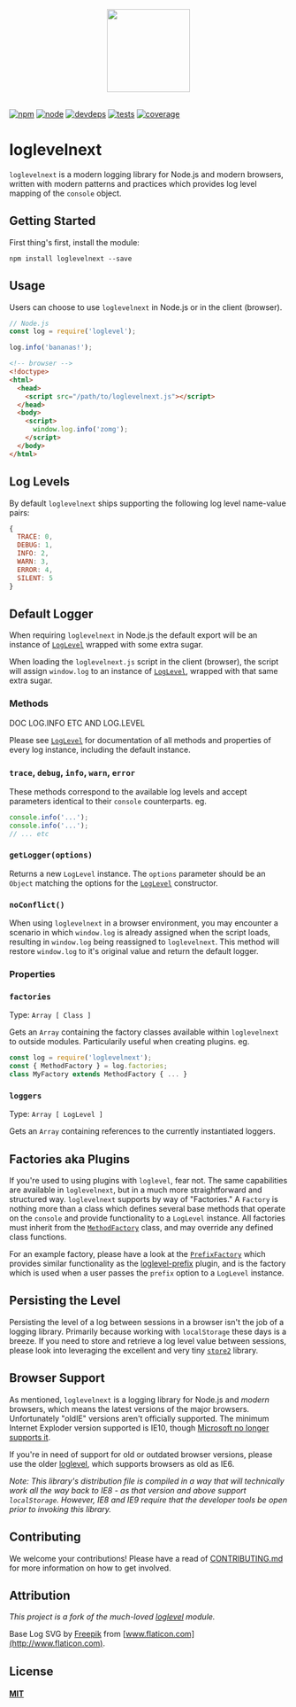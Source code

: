
<div align="center">
  <img width="150" height="150" src="http://shellscape.org/assets/images/external/loglevelnext-icon.svg">
</div>
&nbsp;  

[![npm][npm]][npm-url]
[![node][node]][node-url]
[![devdeps][devdeps]][devdeps-url]
[![tests][tests]][tests-url]
[![coverage][cover]][cover-url]

# loglevelnext

`loglevelnext` is a modern logging library for Node.js and modern browsers,
written with modern patterns and practices which provides log level mapping of the
`console` object.

## Getting Started

First thing's first, install the module:

```console
npm install loglevelnext --save
```

## Usage

Users can choose to use `loglevelnext` in Node.js or in the client (browser).

```js
// Node.js
const log = require('loglevel');

log.info('bananas!');
```

```html
<!-- browser -->
<!doctype>
<html>
  <head>
    <script src="/path/to/loglevelnext.js"></script>
  </head>
  <body>
    <script>
      window.log.info('zomg');
    </script>
  </body>
</html>

```

## Log Levels

By default `loglevelnext` ships supporting the following log level name-value
pairs:

```js
{
  TRACE: 0,
  DEBUG: 1,
  INFO: 2,
  WARN: 3,
  ERROR: 4,
  SILENT: 5
}
```

## Default Logger

When requiring `loglevelnext` in Node.js the default export will be an instance
of [`LogLevel`](docs/LogLevel.md) wrapped with some extra sugar.

When loading the `loglevelnext.js` script in the client (browser), the script
will assign `window.log` to an instance of [`LogLevel`](docs/LogLevel.md),
wrapped with that same extra sugar.

### Methods

DOC LOG.INFO ETC AND LOG.LEVEL

Please see [`LogLevel`](docs/LogLevel.md) for documentation of all methods and
properties of every log instance, including the default instance.

### `trace`, `debug`, `info`, `warn`, `error`

These methods correspond to the available log levels and accept parameters
identical to their `console` counterparts. eg.

```js
console.info('...');
console.info('...');
// ... etc
```

### `getLogger(options)`

Returns a new `LogLevel` instance. The `options` parameter should be an `Object`
matching the options for the [`LogLevel`](docs/LogLevel.md) constructor.

### `noConflict()`

When using `loglevelnext` in a browser environment, you may encounter a scenario
in which `window.log` is already assigned when the script loads, resulting in
`window.log` being reassigned to `loglevelnext`. This method will restore
`window.log` to it's original value and return the default logger.

### Properties

### `factories`

Type: `Array [ Class ]`

Gets an `Array` containing the factory classes available within `loglevelnext`
to outside modules. Particularily useful when creating plugins. eg.

```js
const log = require('loglevelnext');
const { MethodFactory } = log.factories;
class MyFactory extends MethodFactory { ... }
```

### `loggers`

Type: `Array [ LogLevel ]`

Gets an `Array` containing references to the currently instantiated loggers.

## Factories aka Plugins

If you're used to using plugins with `loglevel`, fear not. The same capabilities
are available in `loglevelnext`, but in a much more straightforward and structured
way. `loglevelnext` supports by way of "Factories." A `Factory` is nothing more
than a class which defines several base methods that operate on the `console`
and provide functionality to a `LogLevel` instance. All factories must inherit from the
[`MethodFactory`][methodFactory] class, and may override any defined class functions.

For an example factory, please have a look at the [`PrefixFactory`][prefixFactory]
which provides similar functionality as the [loglevel-prefix](loglevelpre) plugin,
and is the factory which is used when a user passes the `prefix` option to a
`LogLevel` instance.

## Persisting the Level

Persisting the level of a log between sessions in a browser isn't the job of a
logging library. Primarily because working with `localStorage` these days is a
breeze. If you need to store and retrieve a log level value between sessions,
please look into leveraging the excellent and very tiny [`store2`](https://github.com/nbubna/store)
library.

## Browser Support

As mentioned, `loglevelnext` is a logging library for Node.js and _modern_
browsers, which means the latest versions of the major browsers. Unfortunately
"oldIE" versions aren't officially supported. The minimum Internet Exploder
version supported is IE10, though [Microsoft no longer supports it][oldie].

If you're in need of support for old or outdated browser versions, please use
the older [loglevel][loglevel], which supports browsers as old as IE6.

_Note: This library's distribution file is compiled in a way that will
technically work all the way back to IE8 - as that version and above support
`localStorage`. However, IE8 and IE9 require that the developer tools be open
prior to invoking this library._

## Contributing

We welcome your contributions! Please have a read of [CONTRIBUTING.md](CONTRIBUTING.md) for more information on how to get involved.

## Attribution

_This project is a fork of the much-loved [loglevel](loglevel) module._

Base Log SVG by [Freepik](http://www.freepik.com/) from [www.flaticon.com](http://www.flaticon.com).

## License

#### [MIT](./LICENSE)


[npm]: https://img.shields.io/npm/v/loglevelnext.svg
[npm-url]: https://npmjs.com/package/loglevelnext

[node]: https://img.shields.io/node/v/loglevelnext.svg
[node-url]: https://nodejs.org

[deps]: https://david-dm.org/shellscape/loglevelnext.svg
[deps-url]: https://david-dm.org/shellscape/loglevelnext

[devdeps]: https://david-dm.org/shellscape/loglevelnext/dev-status.svg
[devdeps-url]: https://david-dm.org/shellscape/loglevelnext

[tests]: http://img.shields.io/travis/shellscape/loglevelnext.svg
[tests-url]: https://travis-ci.org/shellscape/loglevelnext

[cover]: https://codecov.io/gh/shellscape/loglevelnext/branch/master/graph/badge.svg
[cover-url]: https://codecov.io/gh/shellscape/loglevelnext

[loglevel]: https://githhub.com/pimterry/loglevel
[loglevelpre]: https://github.com/kutuluk/loglevel-plugin-prefix
[oldie]: https://www.microsoft.com/en-us/windowsforbusiness/end-of-ie-support
[methodFactory]: lib/MethodFactory.js
[prefixFactory]: factory/PrefixFactory.js
